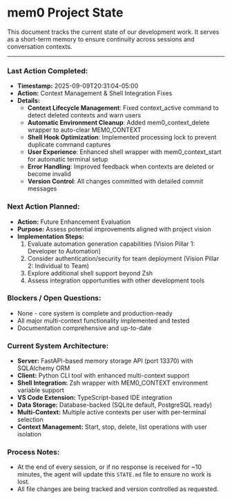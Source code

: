 # mem0 Project State

This document tracks the current state of our development work. It serves as a short-term memory to ensure continuity across sessions and conversation contexts.

---

### Last Action Completed:

*   **Timestamp:** 2025-09-09T20:31:04-05:00
*   **Action:** Context Management & Shell Integration Fixes
*   **Details:** 
    - **Context Lifecycle Management**: Fixed context_active command to detect deleted contexts and warn users
    - **Automatic Environment Cleanup**: Added mem0_context_delete wrapper to auto-clear MEM0_CONTEXT
    - **Shell Hook Optimization**: Implemented processing lock to prevent duplicate command captures
    - **User Experience**: Enhanced shell wrapper with mem0_context_start for automatic terminal setup
    - **Error Handling**: Improved feedback when contexts are deleted or become invalid
    - **Version Control**: All changes committed with detailed commit messages

### Next Action Planned:

*   **Action:** Future Enhancement Evaluation
*   **Purpose:** Assess potential improvements aligned with project vision
*   **Implementation Steps:**
    1. Evaluate automation generation capabilities (Vision Pillar 1: Developer to Automation)
    2. Consider authentication/security for team deployment (Vision Pillar 2: Individual to Team)
    3. Explore additional shell support beyond Zsh
    4. Assess integration opportunities with other development tools

### Blockers / Open Questions:

*   None - core system is complete and production-ready
*   All major multi-context functionality implemented and tested
*   Documentation comprehensive and up-to-date

### Current System Architecture:

*   **Server:** FastAPI-based memory storage API (port 13370) with SQLAlchemy ORM
*   **Client:** Python CLI tool with enhanced multi-context support
*   **Shell Integration:** Zsh wrapper with MEM0_CONTEXT environment variable support
*   **VS Code Extension:** TypeScript-based IDE integration
*   **Data Storage:** Database-backed (SQLite default, PostgreSQL ready)
*   **Multi-Context:** Multiple active contexts per user with per-terminal selection
*   **Context Management:** Start, stop, delete, list operations with user isolation

### Process Notes:

*   At the end of every session, or if no response is received for ~10 minutes, the agent will update this `STATE.md` file to ensure no work is lost.
*   All file changes are being tracked and version controlled as requested.

